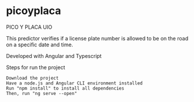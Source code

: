 # picoyplaca
PICO Y PLACA UIO

This predictor verifies if a license plate number is allowed to be on the road on a specific date and time.

Developed with Angular and Typescript

Steps for run the project

    Download the project
    Have a node.js and Angular CLI environment installed
    Run "npm install" to install all dependencies
    Then, run "ng serve --open" 


